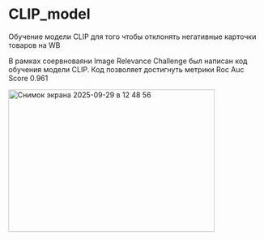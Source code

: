 # CLIP_model
Обучение модели CLIP для того чтобы отклонять негативные карточки товаров на WB


В рамках соервноваяни Image Relevance Challenge был написан код обучения модели CLIP.
Код позволяет достигнуть метрики Roc Auc Score 0.961 

<img width="407" height="281" alt="Снимок экрана 2025-09-29 в 12 48 56" src="https://github.com/user-attachments/assets/bc4bbad4-0860-4153-80b8-dc35e199cc7b" />
